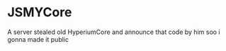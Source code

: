 # JSMYCore
A server stealed old HyperiumCore and announce that code by him soo i gonna made it public
